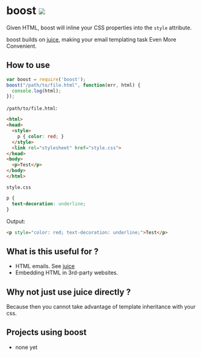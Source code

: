 # boost ![](http://i.imgur.com/fSEY9.gif)

Given HTML, boost will inline your CSS properties into the `style` attribute.

boost builds on [juice](https://github.com/LearnBoost/juice), making your
email templating task Even More Convenient.

## How to use

```js
var boost = require('boost');
boost("/path/to/file.html", function(err, html) {
  console.log(html);
});
```

`/path/to/file.html`:
```html
<html>
<head>
  <style>
    p { color: red; }
  </style>
  <link rel="stylesheet" href="style.css">
</head>
<body>
  <p>Test</p>
</body>
</html>
```

`style.css`
```css
p {
  text-decoration: underline;
}
```

Output:
```html
<p style="color: red; text-decoration: underline;">Test</p>
```

## What is this useful for ?

- HTML emails. See [juice](https://github.com/LearnBoost/juice)
- Embedding HTML in 3rd-party websites.

## Why not just use juice directly ?

Because then you cannot take advantage of template inheritance with your css.

## Projects using boost

- none yet
